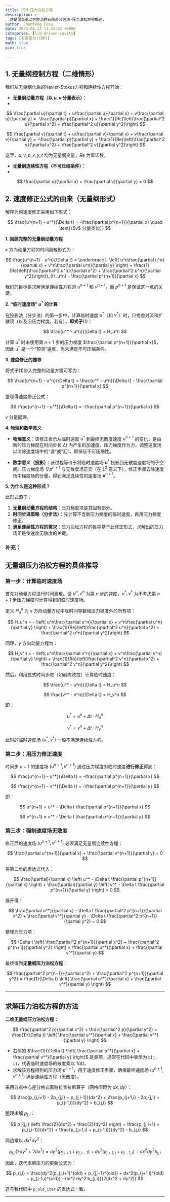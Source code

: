 ```yaml
---
title: FDM:压力泊松方程
description: >-
  这是顶盖驱动方腔流的有限差分方法-压力泊松方程概述.
author: Chunfeng Fusu
date: 2025-06-13 11:43:32 +0800
categories: [lid-driven-cavity]
tags: [有限差分(FDM)]
math: true
pin: true

---
```



## 1. 无量纲控制方程（二维情形）

我们从无量纲化后的Navier-Stokes方程和连续性方程开始：

- **无量纲动量方程（以 $u,v$ 分量表示）：**
- 
$$
\frac{\partial u}{\partial t} + u\frac{\partial u}{\partial x} + v\frac{\partial u}{\partial y} = -\frac{\partial p}{\partial x} + \frac{1}{Re}\left(\frac{\partial^2 u}{\partial x^2} + \frac{\partial^2 u}{\partial y^2}\right)
$$

$$
\frac{\partial v}{\partial t} + u\frac{\partial v}{\partial x} + v\frac{\partial v}{\partial y} = -\frac{\partial p}{\partial y} + \frac{1}{Re}\left(\frac{\partial^2 v}{\partial x^2} + \frac{\partial^2 v}{\partial y^2}\right)
$$

这里，$u, v, p, x, y, t$ 均为无量纲变量，$Re$ 为雷诺数。

- **无量纲连续性方程（不可压缩条件）：**
- 
$$
\frac{\partial u}{\partial x} + \frac{\partial v}{\partial y} = 0
$$

## 2. 速度修正公式的由来（无量纲形式）
解释为何速度修正采用如下形式：

$$
\frac{u^{n+1} - u^*}{\Delta t} = -\frac{\partial p^{n+1}}{\partial x} \quad \text{（$v$ 分量类似）}
$$

**1. 回顾完整的无量纲动量方程**

$x$ 方向动量方程的时间离散形式为：

$$
\frac{u^{n+1} - u^n}{\Delta t} = \underbrace{- \left( u^n\frac{\partial u^n}{\partial x} + v^n\frac{\partial u^n}{\partial y} \right) + \frac{1}{Re}\left(\frac{\partial^2 u^n}{\partial x^2} + \frac{\partial^2 u^n}{\partial y^2}\right)}_{H_u^n} - \frac{\partial p^{n+1}}{\partial x}
$$

我们的目标是求解满足连续性方程的 $u^{n+1}$ 和 $v^{n+1}$，而 $p^{n+1}$ 是保证这一点的关键。

**2. “临时速度场” $u^*$ 的计算**

在投影法（分步法）的第一步中，计算临时速度 $u^*$（和 $v^*$）时，只考虑对流和扩散项（以及旧压力梯度，若有），**即式子**(1)：

$$
\frac{u^* - u^n}{\Delta t} = H_u^n
$$

计算 $u^*$ 时未使用第 $n+1$ 步的压力梯度 $\frac{\partial p^{n+1}}{\partial x}$，因此 $u^*$ 是一个“预测”速度，尚未满足不可压缩条件。

**3. 速度修正的推导**

将式子(1)带入完整的动量方程可写为：

$$
\frac{u^{n+1} - u^n}{\Delta t} = \frac{u^* - u^n}{\Delta t} - \frac{\partial p^{n+1}}{\partial x}
$$ 

整理得速度修正公式：

$$
\frac{u^{n+1} - u^*}{\Delta t} = -\frac{\partial p^{n+1}}{\partial x}
$$

$v$ 分量同理。 
 
**4. 物理和数学意义**

- **物理意义**：该修正表示从临时速度 $u^*$ 到最终无散度速度 $u^{n+1}$ 的变化，是由新的压力梯度在时间步长 $\Delta t$ 内产生的加速度。压力梯度作为力，调整速度场以消除速度场中的“源”或“汇”，即保证不可压缩性。

- **数学意义（投影）**：该过程等价于将临时速度场 $\mathbf{u}^*$ 投影到无散度速度场的子空间。压力梯度场 $\nabla p^{n+1}$ 与无散度场正交（在 $L^2$ 意义下），修正步骤去除速度场中梯度场的分量，得到满足连续性的速度场 $\mathbf{u}^{n+1}$。

**5. 为什么是这种形式？**

此形式源于：

1. **无量纲动量方程的结构**：压力梯度项是其固有部分。
2. **时间步进策略（分步法）**：先计算不含新压力梯度的临时速度，再用压力梯度修正。
3. **满足连续性方程的需求**：压力泊松方程的推导基于此修正形式，求解出的压力场正是使速度无散度的关键。



### 补充：
##  无量纲压力泊松方程的具体推导

### **第一步：计算临时速度场**

首先对动量方程进行时间离散。设 $u^n, v^n$ 为第 $n$ 步的速度，$u^*, v^*$ 为不考虑第 $n+1$ 步压力梯度时计算得到的临时速度场。

定义 $H_u^n$ 为 $x$ 方向动量方程中除时间导数和压力梯度外的所有项：

$$
H_u^n = - \left( u^n\frac{\partial u^n}{\partial x} + v^n\frac{\partial u^n}{\partial y} \right) + \frac{1}{Re}\left(\frac{\partial^2 u^n}{\partial x^2} + \frac{\partial^2 u^n}{\partial y^2}\right)
$$

同理，$y$ 方向动量方程为：

$$
H_v^n = - \left( u^n\frac{\partial v^n}{\partial x} + v^n\frac{\partial v^n}{\partial y} \right) + \frac{1}{Re}\left(\frac{\partial^2 v^n}{\partial x^2} + \frac{\partial^2 v^n}{\partial y^2}\right)
$$

然后，利用显式时间步进（如前向欧拉）计算临时速度：

$$
\frac{u^* - u^n}{\Delta t} = H_u^n
$$

$$
\frac{v^* - v^n}{\Delta t} = H_v^n
$$

即：

$$
u^* = u^n + \Delta t \cdot H_u^n
$$

$$
v^* = v^n + \Delta t \cdot H_v^n
$$

此时的临时速度场 $(u^*, v^*)$ 一般不满足连续性方程。

### **第二步：用压力修正速度**

时间步 $n+1$ 的速度场 $(u^{n+1}, v^{n+1})$ 通过压力梯度对临时速度**进行修正**得到：

$$
\frac{u^{n+1} - u^*}{\Delta t} = -\frac{\partial p^{n+1}}{\partial x}
$$

$$
\frac{v^{n+1} - v^*}{\Delta t} = -\frac{\partial p^{n+1}}{\partial y}
$$

即：

$$
u^{n+1} = u^* - \Delta t \frac{\partial p^{n+1}}{\partial x}
$$

$$
v^{n+1} = v^* - \Delta t \frac{\partial p^{n+1}}{\partial y}
$$

### **第三步：强制速度场无散度**

修正后的速度场 $(u^{n+1}, v^{n+1})$ 必须满足无量纲连续性方程：

$$
\frac{\partial u^{n+1}}{\partial x} + \frac{\partial v^{n+1}}{\partial y} = 0
$$

将第二步的表达式代入：

$$
\frac{\partial}{\partial x} \left( u^* - \Delta t \frac{\partial p^{n+1}}{\partial x} \right) + \frac{\partial}{\partial y} \left( v^* - \Delta t \frac{\partial p^{n+1}}{\partial y} \right) = 0
$$

展开得：

$$
\frac{\partial u^*}{\partial x} - \Delta t \frac{\partial^2 p^{n+1}}{\partial x^2} + \frac{\partial v^*}{\partial y} - \Delta t \frac{\partial^2 p^{n+1}}{\partial y^2} = 0
$$

整理为压力项：

$$
\Delta t \left( \frac{\partial^2 p^{n+1}}{\partial x^2} + \frac{\partial^2 p^{n+1}}{\partial y^2} \right) = \frac{\partial u^*}{\partial x} + \frac{\partial v^*}{\partial y}
$$

最终得到**无量纲压力泊松方程**：

$$
\frac{\partial^2 p^{n+1}}{\partial x^2} + \frac{\partial^2 p^{n+1}}{\partial y^2} = \frac{1}{\Delta t} \left( \frac{\partial u^*}{\partial x} + \frac{\partial v^*}{\partial y} \right)
$$

---

## 求解压力泊松方程的方法

**二维无量纲压力泊松方程：**

$$
\frac{\partial^2 p}{\partial x^2} + \frac{\partial^2 p}{\partial y^2} = \frac{1}{\Delta t} \left( \frac{\partial u^*}{\partial x} + \frac{\partial v^*}{\partial y} \right)
$$

- 右侧的 $\frac{1}{\Delta t} \left( \frac{\partial u^*}{\partial x} + \frac{\partial v^*}{\partial y} \right)$ 是源项，通常在代码中表示为 `b[j, i]`，代表临时速度场的散度乘以 $1/\Delta t$。
- 求解该方程得到的压力场 $p^{n+1}$，用于速度修正步骤，确保最终速度场 $(u^{n+1}, v^{n+1})$ 满足连续性方程（无散度）。


采用五点中心差分格式离散拉普拉斯算子（网格间距为 $dx, dy$）：

$$
\frac{p_{j,i+1} - 2p_{j,i} + p_{j,i-1}}{dx^2} + \frac{p_{j+1,i} - 2p_{j,i} + p_{j-1,i}}{dy^2} = b_{j,i}
$$

整理求解 $p_{j,i}$：

$$
p_{j,i} \left( \frac{2}{dx^2} + \frac{2}{dy^2} \right) = \frac{p_{j,i+1} + p_{j,i-1}}{dx^2} + \frac{p_{j+1,i} + p_{j-1,i}}{dy^2} - b_{j,i}
$$

两边乘以 $dx^2 dy^2$：

$$
p_{j,i} (2dy^2 + 2dx^2) = dy^2(p_{j,i+1} + p_{j,i-1}) + dx^2(p_{j+1,i} + p_{j-1,i}) - dx^2 dy^2 b_{j,i}
$$

因此，迭代求解压力的更新公式为：

$$
p_{j,i} = \frac{dy^2(p_{j,i+1}^{old} + p_{j,i-1}^{old}) + dx^2(p_{j+1,i}^{old} + p_{j-1,i}^{old}) - dx^2 dy^2 b_{j,i}}{2(dx^2 + dy^2)}
$$

这与我代码中 `p_old_iter` 的表达式一致。

---
